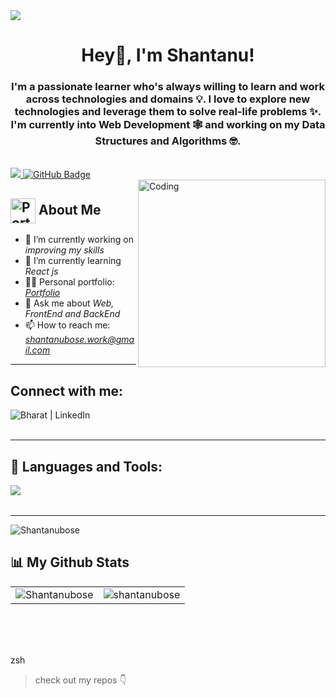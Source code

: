 <img src="https://camo.githubusercontent.com/48ec00ed4c84e771db4a1db90b56352923a8d644452a32b434d68e97006c9337/68747470733a2f2f63686b736b696c6c732e636f6d2f77702d636f6e74656e742f75706c6f6164732f323032302f30342f504e432d416e696d617465642d42616e6e6572732e676966">

<h1 align="center">Hey👋, I'm Shantanu!</h1>
<h3 align="center">I'm a passionate learner who's always willing to learn and work across technologies and domains 💡. I love to explore new technologies and leverage them to solve real-life problems ✨. I'm currently into Web Development 🕸️ and working on my Data Structures and Algorithms 🤓.</h3>

<br>

<a href="https://github.com/shantanubose01/github-profile-views-counter">
    <img src="https://komarev.com/ghpvc/?username=shantanubose01">
</a>
<a href="https://github.com/shnatanubose01?tab=followers"><img src="https://img.shields.io/github/followers/shantanubose01?label=Followers&style=social" alt="GitHub Badge"></a>

<br>

<img align="right" alt="Coding" width="300" src="https://miro.medium.com/max/1360/0*7Q3yvSIv_t0ioJ-Z.gif">

## <img src="https://i.postimg.cc/Wbq9jQMN/profile-logo.png" alt="Portfolio" width="40" height="40" align="center"/> About Me

- 🔭 I’m currently working on *improving my skills*
- 🌱 I’m currently learning *React js*
- 👨‍💻 Personal portfolio: *<a href="https://shantanubose-portfolio.netlify.app/" target="_blank">Portfolio</a>*
- 💬 Ask me about *Web, FrontEnd and BackEnd*
- 📫 How to reach me: *shantanubose.work@gmail.com*
<!-- - ⚡ Fun fact *I am half finished* -->

---

## Connect with me:

<!-- <a href="https://twitter.com/karanchandekar1" target="_blank"><img align="left" alt="Karan | Twitter" src="https://skillicons.dev/icons?i=twitter" /></a> -->
<a href="https://www.linkedin.com/in/shantanubose01" target="_blank"><img align="left" alt="Bharat | LinkedIn" src="https://skillicons.dev/icons?i=linkedin" /></a>

<!-- <a href="https://www.instagram.com/karan.21.10/" target="_blank"><img align="left" alt="Karan | Instagram" src="https://skillicons.dev/icons?i=instagram" /></a> -->

<br />
<br />

---

## 🚀 Languages and Tools:

<img align="left" src="https://skillicons.dev/icons?i=html,css,js,java,react,bootstrap,nodejs,express,git,github,vscode" />

<br />
<br />

---

<p><img src="https://github-readme-streak-stats.herokuapp.com/?user=shantanubose01&theme=radical&hide_border=true" alt="Shantanubose" /></p>

## 📊 My Github Stats

<table>
  <tr>
    <td><img src="https://github-readme-stats.vercel.app/api?username=shantanubose01&show_icons=true&locale=en&theme=radical&hide_border=true" alt="Shantanubose" /></td>
    <td><img src="https://github-readme-stats.vercel.app/api/top-langs?username=shantanubose01&show_icons=true&locale=en&layout=compact&theme=radical&hide_border=true" alt="shantanubose" /></td
  </tr>
</table>

<br>

<!-- <b>Note:</b> Top languages is only a metric of the languages my public code consists of and doesn't reflect experience or skill level. -->

<br/>
<br/>
  
zsh
>  check out my repos 👇
